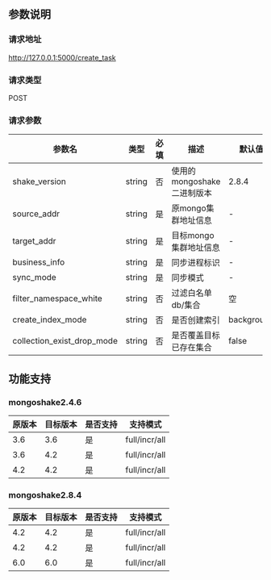 参数说明
-------
### 请求地址
http://127.0.0.1:5000/create_task

### 请求类型
POST

### 请求参数
| 参数名      | 类型     | 必填 | 描述                 | 默认值        | 参考值                                     |
| ----------- |--------|----|--------------------|------------|-----------------------------------------|
| shake_version     | string | 否  | 使用的mongoshake二进制版本 | 2.8.4      | 2.4.6｜2.8.4                             |
| source_addr | string | 是  | 原mongo集群地址信息       | -          | mongodb://admin:xxxxxx@10.10.10.1:27017 |
| target_addr       | string | 是  | 目标mongo集群地址信息      | -          | mongodb://admin:xxxxxx@10.20.18.1:27017 |
| business_info       | string | 是  | 同步进程标识             | -          | my_important_data                       |
| sync_mode       | string | 是  | 同步模式               | -          | full/incr/all                           |
| filter_namespace_white       | string | 否  | 过滤白名单db/集合         | 空          | account.user;person.stu                 |
| create_index_mode       | string | 否  | 是否创建索引             | background | background/foreground/none              |
| collection_exist_drop_mode       | string | 否  | 是否覆盖目标已存在集合        | false      | true/false                |



功能支持
-------
### mongoshake2.4.6  
| 原版本      | 目标版本     | 是否支持 | 支持模式          |
| -----------|-----------|------|---------------|
| 3.6    | 3.6 | 是    | full/incr/all |
| 3.6    | 4.2 | 是    | full/incr/all |
| 4.2    | 4.2 | 是    | full/incr/all |

### mongoshake2.8.4
| 原版本      | 目标版本     | 是否支持 | 支持模式          |
| ----------- |-----------|------|---------------|
| 4.2     | 4.2 | 是    | full/incr/all |
| 4.2     | 4.2 | 是    | full/incr/all |
| 6.0     | 6.0 | 是    | full/incr/all |

